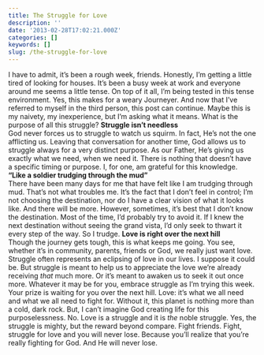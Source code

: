 ```yaml
---
title: The Struggle for Love
description: ''
date: '2013-02-28T17:02:21.000Z'
categories: []
keywords: []
slug: /the-struggle-for-love
---
```

I have to admit, it’s been a rough week, friends. Honestly, I’m getting a little tired of looking for houses. It’s been a busy week at work and everyone around me seems a little tense. On top of it all, I’m being tested in this tense environment. Yes, this makes for a weary Journeyer. And now that I’ve referred to myself in the third person, this post can continue. Maybe this is my naivety, my inexperience, but I’m asking what it means. What is the purpose of all this struggle?
**Struggle isn’t needless**  
God never forces us to struggle to watch us squirm. In fact, He’s not the one afflicting us. Leaving that conversation for another time, God allows us to struggle always for a very distinct purpose. As our Father, He’s giving us exactly what we need, when we need it. There is nothing that doesn’t have a specific timing or purpose. I, for one, am grateful for this knowledge.
**“Like a soldier trudging through the mud”**  
There have been many days for me that have felt like I am trudging through mud. That’s not what troubles me. It’s the fact that I don’t feel in control; I’m not choosing the destination, nor do I have a clear vision of what it looks like. And there will be more. However, sometimes, it’s best that I don’t know the destination. Most of the time, I’d probably try to avoid it. If I knew the next destination without seeing the grand vista, I’d only seek to thwart it every step of the way. So I trudge.
**Love is right over the next hill**  
Though the journey gets tough, this is what keeps me going. You see, whether it’s in community, parents, friends or God, we really just want love. Struggle often represents an eclipsing of love in our lives. I suppose it could be. But struggle is meant to help us to appreciate the love we’re already receiving _that_ much more. Or it’s meant to awaken us to seek it out once more. Whatever it may be for you, embrace struggle as I’m trying this week. Your prize is waiting for you over the next hill.
Love: it’s what we all need and what we all need to fight for. Without it, this planet is nothing more than a cold, dark rock. But, I can’t imagine God creating life for this purposelessness. No. Love is a struggle and it is _the_ noble struggle. Yes, the struggle is mighty, but the reward beyond compare. Fight friends. Fight, struggle for love and you will never lose. Because you’ll realize that you’re really fighting for God. And He will never lose.
